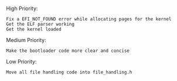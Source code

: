 High Priority:

    Fix a EFI_NOT_FOUND error while allocating pages for the kernel
    Get the ELF parser working
    Get the kernel loaded

Medium Priority:

    Make the bootloader code more clear and concise

Low Priority:

    Move all file handling code into file_handling.h